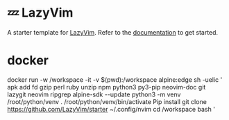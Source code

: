 # 💤 LazyVim

A starter template for [LazyVim](https://github.com/LazyVim/LazyVim).
Refer to the [documentation](https://lazyvim.github.io/installation) to get started.
# docker

docker run -w /workspace -it -v $(pwd):/workspace alpine:edge sh -uelic '
  apk add fd gzip perl ruby unzip npm python3 py3-pip neovim-doc git lazygit neovim ripgrep alpine-sdk --update
  python3 -m venv /root/python/venv
  . /root/python/venv/bin/activate
  Pip install 
  git clone https://github.com/LazyVim/starter ~/.config/nvim
  cd /workspace
  bash
'
